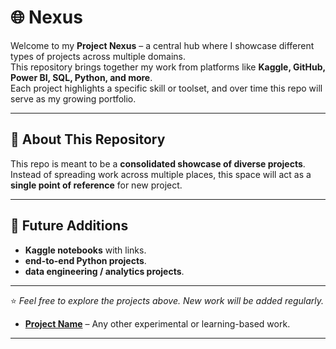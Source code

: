 # 🌐 Nexus

Welcome to my **Project Nexus** – a central hub where I showcase different types of projects across multiple domains.  
This repository brings together my work from platforms like **Kaggle, GitHub, Power BI, SQL, Python, and more**.  
Each project highlights a specific skill or toolset, and over time this repo will serve as my growing portfolio.

---


## 📌 About This Repository
This repo is meant to be a **consolidated showcase of diverse projects**.  
Instead of spreading work across multiple places, this space will act as a **single point of reference** for new project.

---

## 🚀 Future Additions
- **Kaggle notebooks** with links.  
- **end-to-end Python projects**.  
- **data engineering / analytics projects**.  

---

⭐ *Feel free to explore the projects above. New work will be added regularly.*  
<!--
## 📂 Projects

### 🔹 Data Analysis
- **[Project Name](link-to-project)** – Short description of what it does.  
- **[Project Name](link-to-project)** – Short description of what it does.  

### 🔹 Machine Learning
- **[Project Name](link-to-project)** – Short description of dataset, model, and results.  

### 🔹 Business Intelligence
- **[Project Name](link-to-project)** – Power BI / Tableau dashboard with insights.  

### 🔹 Other Explorations

-->

- **[Project Name](link-to-project)** – Any other experimental or learning-based work.  

---
